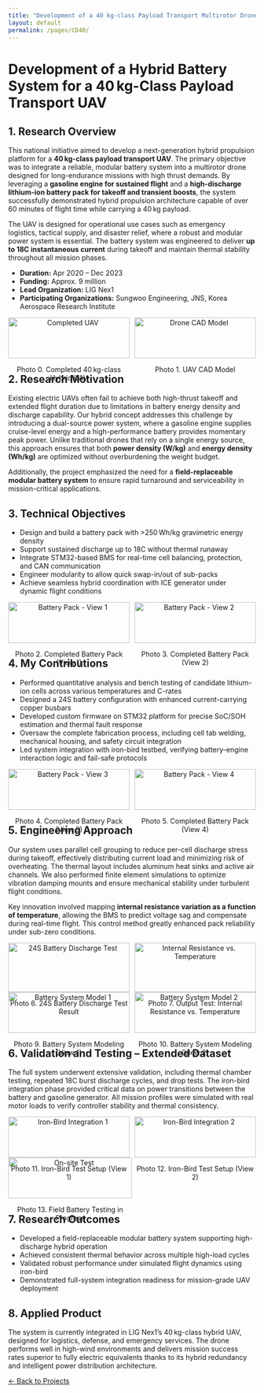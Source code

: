 ```yaml
---
title: "Development of a 40 kg-class Payload Transport Multirotor Drone System"
layout: default
permalink: /pages/CD40/
---
```


  <h1>Development of a Hybrid Battery System for a 40 kg-Class Payload Transport UAV</h1>


<div class="portfolio-section">

<h2>1. Research Overview</h2>
<p>
  This national initiative aimed to develop a next-generation hybrid propulsion platform for a 
  <strong>40 kg-class payload transport UAV</strong>. The primary objective was to integrate a 
  reliable, modular battery system into a multirotor drone designed for long-endurance missions 
  with high thrust demands. By leveraging a <strong>gasoline engine for sustained flight</strong> 
  and a <strong>high-discharge lithium-ion battery pack for takeoff and transient boosts</strong>, 
  the system successfully demonstrated hybrid propulsion architecture capable of 
  over 60 minutes of flight time while carrying a 40 kg payload.
</p>
<p>
  The UAV is designed for operational use cases such as emergency logistics, tactical supply, 
  and disaster relief, where a robust and modular power system is essential. 
  The battery system was engineered to deliver <strong>up to 18C instantaneous current</strong> 
  during takeoff and maintain thermal stability throughout all mission phases.
</p>

<ul>
  <li><strong>Duration:</strong> Apr 2020 – Dec 2023</li>
  <li><strong>Funding:</strong> Approx. 9 million</li>
  <li><strong>Lead Organization:</strong> LIG Nex1</li>
  <li><strong>Participating Organizations:</strong> Sungwoo Engineering, JNS, Korea Aerospace Research Institute</li>
</ul>

    
  </p>
  <div style="display: flex; gap: 10px;">
    <div style="width: 50%; text-align: center;">
      <img src="/assets/CD40/0.jpg" alt="Completed UAV" style="width: 100%; height: auto;">
      <p>Photo 0. Completed 40 kg-class Hybrid UAV</p>
    </div>
    <div style="width: 50%; text-align: center;">
      <img src="/assets/CD40/1.jpg" alt="Drone CAD Model" style="width: 100%; height: auto;">
      <p>Photo 1. UAV CAD Model</p>
    </div>
  </div>

  <h2>2. Research Motivation</h2>
  <p>
    Existing electric UAVs often fail to achieve both high-thrust takeoff and extended flight duration due to limitations in battery energy density and discharge capability. Our hybrid concept addresses this challenge by introducing a dual-source power system, where a gasoline engine supplies cruise-level energy and a high-performance battery provides momentary peak power. Unlike traditional drones that rely on a single energy source, this approach ensures that both <strong>power density (W/kg)</strong> and <strong>energy density (Wh/kg)</strong> are optimized without overburdening the weight budget.
  </p>
  <p>
    Additionally, the project emphasized the need for a <strong>field-replaceable modular battery system</strong> to ensure rapid turnaround and serviceability in mission-critical applications.
  </p>

  <h2>3. Technical Objectives</h2>
  <ul>
    <li>Design and build a battery pack with >250 Wh/kg gravimetric energy density</li>
    <li>Support sustained discharge up to 18C without thermal runaway</li>
    <li>Integrate STM32-based BMS for real-time cell balancing, protection, and CAN communication</li>
    <li>Engineer modularity to allow quick swap-in/out of sub-packs</li>
    <li>Achieve seamless hybrid coordination with ICE generator under dynamic flight conditions</li>
  </ul>
  <div style="display: flex; gap: 10px;">
    <div style="width: 50%; text-align: center;">
      <img src="/assets/CD40/2.jpg" alt="Battery Pack - View 1" style="width: 100%; height: auto;">
      <p>Photo 2. Completed Battery Pack (View 1)</p>
    </div>
    <div style="width: 50%; text-align: center;">
      <img src="/assets/CD40/3.jpg" alt="Battery Pack - View 2" style="width: 100%; height: auto;">
      <p>Photo 3. Completed Battery Pack (View 2)</p>
    </div>
  </div>

  <h2>4. My Contributions</h2>
  <ul>
    <li>Performed quantitative analysis and bench testing of candidate lithium-ion cells across various temperatures and C-rates</li>
    <li>Designed a 24S battery configuration with enhanced current-carrying copper busbars</li>
    <li>Developed custom firmware on STM32 platform for precise SoC/SOH estimation and thermal fault response</li>
    <li>Oversaw the complete fabrication process, including cell tab welding, mechanical housing, and safety circuit integration</li>
    <li>Led system integration with iron-bird testbed, verifying battery-engine interaction logic and fail-safe protocols</li>
  </ul>
  <div style="display: flex; gap: 10px;">
    <div style="width: 50%; text-align: center;">
      <img src="/assets/CD40/4.jpg" alt="Battery Pack - View 3" style="width: 100%; height: auto;">
      <p>Photo 4. Completed Battery Pack (View 3)</p>
    </div>
    <div style="width: 50%; text-align: center;">
      <img src="/assets/CD40/5.jpg" alt="Battery Pack - View 4" style="width: 100%; height: auto;">
      <p>Photo 5. Completed Battery Pack (View 4)</p>
    </div>
  </div>

  <h2>5. Engineering Approach</h2>
  <p>
    Our system uses parallel cell grouping to reduce per-cell discharge stress during takeoff, effectively distributing current load and minimizing risk of overheating. The thermal layout includes aluminum heat sinks and active air channels. We also performed finite element simulations to optimize vibration damping mounts and ensure mechanical stability under turbulent flight conditions.
  </p>
  <p>
    Key innovation involved mapping <strong>internal resistance variation as a function of temperature</strong>, allowing the BMS to predict voltage sag and compensate during real-time flight. This control method greatly enhanced pack reliability under sub-zero conditions.
  </p>
  <div style="display: flex; gap: 10px;">
    <div style="width: 50%; text-align: center;">
      <img src="/assets/CD40/6.jpg" alt="24S Battery Discharge Test" style="width: 100%; height: auto;">
      <p>Photo 6. 24S Battery Discharge Test Result</p>
    </div>
    <div style="width: 50%; text-align: center;">
      <img src="/assets/CD40/7.jpg" alt="Internal Resistance vs. Temperature" style="width: 100%; height: auto;">
      <p>Photo 7. Output Test: Internal Resistance vs. Temperature</p>
    </div>
  </div>

  <div style="display: flex; gap: 10px;">
    <div style="width: 50%; text-align: center;">
      <img src="/assets/CD40/9.jpg" alt="Battery System Model 1" style="width: 100%; height: auto;">
      <p>Photo 9. Battery System Modeling (View 1)</p>
    </div>
    <div style="width: 50%; text-align: center;">
      <img src="/assets/CD40/10.jpg" alt="Battery System Model 2" style="width: 100%; height: auto;">
      <p>Photo 10. Battery System Modeling (View 2)</p>
    </div>
  </div>

  <h2>6. Validation and Testing – Extended Dataset</h2>
  <p>
    The full system underwent extensive validation, including thermal chamber testing, repeated 18C burst discharge cycles, and drop tests. The iron-bird integration phase provided critical data on power transitions between the battery and gasoline generator. All mission profiles were simulated with real motor loads to verify controller stability and thermal consistency.
  </p>
  <div style="display: flex; gap: 10px;">
    <div style="width: 50%; text-align: center;">
      <img src="/assets/CD40/11.jpg" alt="Iron-Bird Integration 1" style="width: 100%; height: auto;">
      <p>Photo 11. Iron-Bird Test Setup (View 1)</p>
    </div>
    <div style="width: 50%; text-align: center;">
      <img src="/assets/CD40/12.jpg" alt="Iron-Bird Integration 2" style="width: 100%; height: auto;">
      <p>Photo 12. Iron-Bird Test Setup (View 2)</p>
    </div>
  </div>

  <div style="display: flex; gap: 10px;">
    <div style="width: 50%; text-align: center;">
      <img src="/assets/CD40/13.jpg" alt="On-site Test" style="width: 100%; height: auto;">
      <p>Photo 13. Field Battery Testing in Progress</p>
    </div>
  </div>

  <h2>7. Research Outcomes</h2>
  <ul>
    <li>Developed a field-replaceable modular battery system supporting high-discharge hybrid operation</li>
    <li>Achieved consistent thermal behavior across multiple high-load cycles</li>
    <li>Validated robust performance under simulated flight dynamics using iron-bird</li>
    <li>Demonstrated full-system integration readiness for mission-grade UAV deployment</li>
  </ul>

  <h2>8. Applied Product</h2>
  <p>
    The system is currently integrated in LIG Nex1’s 40 kg-class hybrid UAV, designed for logistics, defense, and emergency services. The drone performs well in high-wind environments and delivers mission success rates superior to fully electric equivalents thanks to its hybrid redundancy and intelligent power distribution architecture.
  </p>

</div>




<p><a href="{{ site.baseurl }}/projects/">← Back to Projects</a></p>
